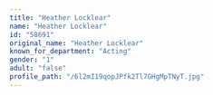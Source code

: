 ```yaml
---
title: "Heather Locklear"
name: "Heather Locklear"
id: "58691"
original_name: "Heather Locklear"
known_for_department: "Acting"
gender: "1"
adult: "false"
profile_path: "/6l2mI19qopJPfk2Tl7GHgMpTNyT.jpg"
---
```

